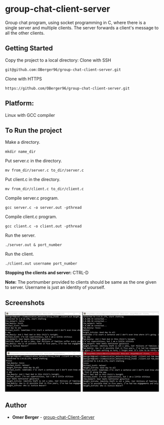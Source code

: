 # group-chat-client-server
Group chat program, using  socket programming in C, where there is a single server and multiple clients. The server forwards a client's message to all the other clients.

## Getting Started
Copy the project to a local directory:
Clone with SSH 
```
git@github.com:OBerger96/group-chat-client-server.git
```
Clone with HTTPS
```
https://github.com/OBerger96/group-chat-client-server.git
```
## Platform:
Linux with GCC compiler

## To Run the project
Make a directory.
```
mkdir name_dir
```
Put server.c in the directory.
```
mv from_dir/server.c to_dir/server.c
```
Put client.c in the directory.
```
mv from_dir/client.c to_dir/client.c
```
Compile server.c program.
```
gcc server.c -o server.out -pthread
```
Compile client.c program.
```
gcc client.c -o client.out -pthread
```
Run the server.
```
./server.out & port_number
```
Run the client.
```
./client.out username port_number
```
<b>Stopping the clients and server:</b> CTRL-D

<b>Note:</b> The portnumber provided to clients should be same as the one given to server. Username is just an identity of yourself.

## Screenshots
![screenshot](https://github.com/OBerger96/group-chat-client-server/blob/master/images/group-chat-Client-Server0.jpg)

## Author
* **Omer Berger** - [group-chat-Client-Server]()
